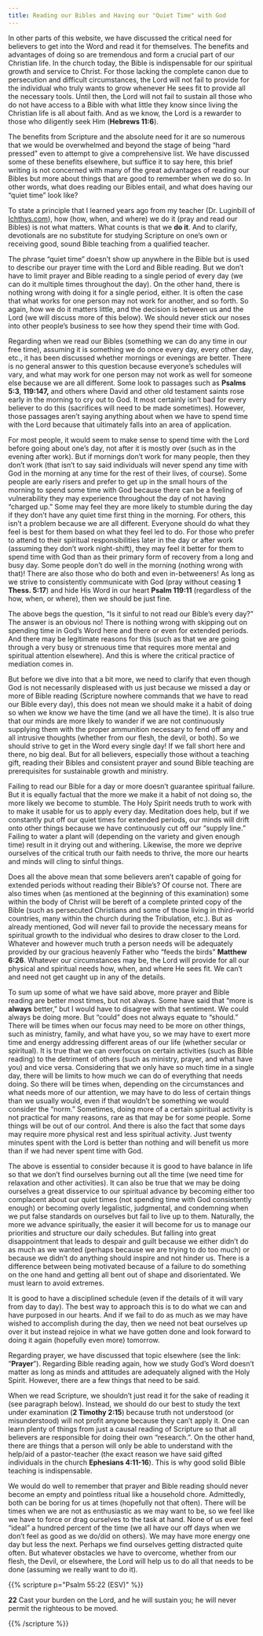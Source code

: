 ```yaml
---
title: Reading our Bibles and Having our "Quiet Time" with God
---
```


In other parts of this website, we have discussed the critical need for believers to get into the Word and read it for themselves. The benefits and advantages of doing so are tremendous and form a crucial part of our Christian life. In the church today, the Bible is indispensable for our spiritual growth and service to Christ. For those lacking the complete canon due to persecution and difficult circumstances, the Lord will not fail to provide for the individual who truly wants to grow whenever He sees fit to provide all the necessary tools. Until then, the Lord will not fail to sustain all those who do not have access to a Bible with what little they know since living the Christian life is all about faith. And as we know, the Lord is a rewarder to those who diligently seek Him (**Hebrews 11:6**). 

The benefits from Scripture and the absolute need for it are so numerous that we would be overwhelmed and beyond the stage of being “hard pressed” even to attempt to give a comprehensive list. We have discussed some of these benefits elsewhere, but suffice it to say here, this brief writing is not concerned with many of the great advantages of reading our Bibles but more about things that are good to remember when we do so. In other words, what does reading our Bibles entail, and what does having our “quiet time” look like? 

To state a principle that I learned years ago from my teacher (Dr. Luginbill of [Ichthys.com](https://www.ichthys.com)), how (how, when, and where) we do it (pray and read our Bibles) is not what matters. What counts is that we **do it**. And to clarify, devotionals are no substitute for studying Scripture on one’s own or receiving good, sound Bible teaching from a qualified teacher. 

The phrase “quiet time” doesn’t show up anywhere in the Bible but is used to describe our prayer time with the Lord and Bible reading. But we don’t have to limit prayer and Bible reading to a single period of every day (we can do it multiple times throughout the day). On the other hand, there is nothing wrong with doing it for a single period, either. It is often the case that what works for one person may not work for another, and so forth. So again, how we do it matters little, and the decision is between us and the Lord (we will discuss more of this below). We should never stick our noses into other people’s business to see how they spend their time with God. 

Regarding when we read our Bibles (something we can do any time in our free time), assuming it is something we do once every day, every other day, etc., it has been discussed whether mornings or evenings are better. There is no general answer to this question because everyone’s schedules will vary, and what may work for one person may not work as well for someone else because we are all different. Some look to passages such as **Psalms 5:3**, **119:147,** and others where David and other old testament saints rose early in the morning to cry out to God. It most certainly isn’t bad for every believer to do this (sacrifices will need to be made sometimes). However, those passages aren’t saying anything about when we have to spend time with the Lord because that ultimately falls into an area of application. 

For most people, it would seem to make sense to spend time with the Lord before going about one’s day, not after it is mostly over (such as in the evening after work). But if mornings don’t work for many people, then they don’t work (that isn’t to say said individuals will never spend any time with God in the morning at any time for the rest of their lives, of course). Some people are early risers and prefer to get up in the small hours of the morning to spend some time with God because there can be a feeling of vulnerability they may experience throughout the day of not having “charged up.” Some may feel they are more likely to stumble during the day if they don’t have any quiet time first thing in the morning. For others, this isn’t a problem because we are all different. Everyone should do what they feel is best for them based on what they feel led to do. For those who prefer to attend to their spiritual responsibilities later in the day or after work (assuming they don’t work night-shift), they may feel it better for them to spend time with God than as their primary form of recovery from a long and busy day. Some people don’t do well in the morning (nothing wrong with that)! There are also those who do both and even in-betweeners! As long as we strive to consistently communicate with God (pray without ceasing **1 Thess. 5:17**) and hide His Word in our heart **Psalm 119:11** (regardless of the how, when, or where), then we should be just fine. 

The above begs the question, “Is it sinful to not read our Bible’s every day?” The answer is an obvious no! There is nothing wrong with skipping out on spending time in God’s Word here and there or even for extended periods. And there may be legitimate reasons for this (such as that we are going through a very busy or strenuous time that requires more mental and spiritual attention elsewhere). And this is where the critical practice of mediation comes in. 

But before we dive into that a bit more, we need to clarify that even though God is not necessarily displeased with us just because we missed a day or more of Bible reading (Scripture nowhere commands that we have to read our Bible every day), this does not mean we should make it a habit of doing so when we know we have the time (and we all have the time). It is also true that our minds are more likely to wander if we are not continuously supplying them with the proper ammunition necessary to fend off any and all intrusive thoughts (whether from our flesh, the devil, or both). So we should strive to get in the Word every single day! If we fall short here and there, no big deal. But for all believers, especially those without a teaching gift, reading their Bibles and consistent prayer and sound Bible teaching are prerequisites for sustainable growth and ministry. 

Failing to read our Bible for a day or more doesn’t guarantee spiritual failure. But it is equally factual that the more we make it a habit of not doing so, the more likely we become to stumble. The Holy Spirit needs truth to work with to make it usable for us to apply every day. Meditation does help, but if we constantly put off our quiet times for extended periods, our minds will drift onto other things because we have continuously cut off our “supply line.” Failing to water a plant will (depending on the variety and given enough time) result in it drying out and withering. Likewise, the more we deprive ourselves of the critical truth our faith needs to thrive, the more our hearts and minds will cling to sinful things. 

Does all the above mean that some believers aren’t capable of going for extended periods without reading their Bible’s? Of course not. There are also times when (as mentioned at the beginning of this examination) some within the body of Christ will be bereft of a complete printed copy of the Bible (such as persecuted Christians and some of those living in third-world countries, many within the church during the Tribulation, etc.). But as already mentioned, God will never fail to provide the necessary means for spiritual growth to the individual who desires to draw closer to the Lord. Whatever and however much truth a person needs will be adequately provided by our gracious heavenly Father who “feeds the birds” **Matthew 6:26**. Whatever our circumstances may be, the Lord will provide for all our physical and spiritual needs how, when, and where He sees fit. We can’t and need not get caught up in any of the details. 

To sum up some of what we have said above, more prayer and Bible reading are better most times, but not always. Some have said that “more is **always** better,” but I would have to disagree with that sentiment. We could always be doing more. But “could” does not always equate to “should.” There will be times when our focus may need to be more on other things, such as ministry, family, and what have you, so we may have to exert more time and energy addressing different areas of our life (whether secular or spiritual). It is true that we can overfocus on certain activities (such as Bible reading) to the detriment of others (such as ministry, prayer, and what have you) and vice versa. Considering that we only have so much time in a single day, there will be limits to how much we can do of everything that needs doing. So there will be times when, depending on the circumstances and what needs more of our attention, we may have to do less of certain things than we usually would, even if that wouldn’t be something we would consider the “norm.” Sometimes, doing more of a certain spiritual activity is not practical for many reasons, rare as that may be for some people. Some things will be out of our control. And there is also the fact that some days may require more physical rest and less spiritual activity. Just twenty minutes spent with the Lord is better than nothing and will benefit us more than if we had never spent time with God. 

The above is essential to consider because it is good to have balance in life so that we don’t find ourselves burning out all the time (we need time for relaxation and other activities). It can also be true that we may be doing ourselves a great disservice to our spiritual advance by becoming either too complacent about our quiet times (not spending time with God consistently enough) or becoming overly legalistic, judgmental, and condemning when we put false standards on ourselves but fail to live up to them. Naturally, the more we advance spiritually, the easier it will become for us to manage our priorities and structure our daily schedules. But falling into great disappointment that leads to despair and guilt because we either didn’t do as much as we wanted (perhaps because we are trying to do too much) or because we didn’t do anything should inspire and not hinder us. There is a difference between being motivated because of a failure to do something on the one hand and getting all bent out of shape and disorientated. We must learn to avoid extremes. 

It is good to have a disciplined schedule (even if the details of it will vary from day to day). The best way to approach this is to do what we can and have purposed in our hearts. And if we fail to do as much as we may have wished to accomplish during the day, then we need not beat ourselves up over it but instead rejoice in what we have gotten done and look forward to doing it again (hopefully even more) tomorrow. 

Regarding prayer, we have discussed that topic elsewhere (see the link: “**Prayer**”). Regarding Bible reading again, how we study God’s Word doesn’t matter as long as minds and attitudes are adequately aligned with the Holy Spirit. However, there are a few things that need to be said. 

When we read Scripture, we shouldn’t just read it for the sake of reading it (see paragraph below). Instead, we should do our best to study the text under examination (**2 Timothy 2:15**) because truth not understood (or misunderstood) will not profit anyone because they can’t apply it. One can learn plenty of things from just a causal reading of Scripture so that all believers are responsible for doing their own “research.”. On the other hand, there are things that a person will only be able to understand with the help/aid of a pastor-teacher (the exact reason we have said gifted individuals in the church **Ephesians 4:11-16**). This is why good solid Bible teaching is indispensable. 

We would do well to remember that prayer and Bible reading should never become an empty and pointless ritual like a household chore. Admittedly, both can be boring for us at times (hopefully not that often). There will be times when we are not as enthusiastic as we may want to be, so we feel like we have to force or drag ourselves to the task at hand. None of us ever feel “ideal” a hundred percent of the time (we all have our off days when we don’t feel as good as we do/did on others). We may have more energy one day but less the next. Perhaps we find ourselves getting distracted quite often. But whatever obstacles we have to overcome, whether from our flesh, the Devil, or elsewhere, the Lord will help us to do all that needs to be done (assuming we really want to do it). 

{{% scripture p="Psalm 55:22 (ESV)" %}}  

**22** Cast your burden on the Lord, and he will sustain you; he will never permit the righteous to be moved.                                                            

{{% /scripture %}}  

